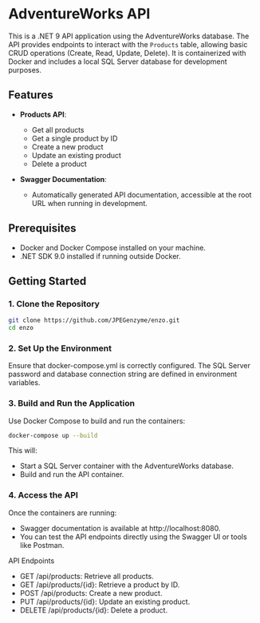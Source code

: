 # AdventureWorks API

This is a .NET 9 API application using the AdventureWorks database. The API provides endpoints to interact with the `Products` table, allowing basic CRUD operations (Create, Read, Update, Delete). It is containerized with Docker and includes a local SQL Server database for development purposes.

## Features

- **Products API**:
  - Get all products
  - Get a single product by ID
  - Create a new product
  - Update an existing product
  - Delete a product

- **Swagger Documentation**:
  - Automatically generated API documentation, accessible at the root URL when running in development.

## Prerequisites

- Docker and Docker Compose installed on your machine.
- .NET SDK 9.0 installed if running outside Docker.

## Getting Started

### 1. Clone the Repository

```bash
git clone https://github.com/JPEGenzyme/enzo.git
cd enzo
```

### 2. Set Up the Environment

Ensure that docker-compose.yml is correctly configured. The SQL Server password and database connection string are defined in environment variables.

### 3. Build and Run the Application
Use Docker Compose to build and run the containers:

```bash
docker-compose up --build
```
This will:

- Start a SQL Server container with the AdventureWorks database.
- Build and run the API container.
### 4. Access the API
Once the containers are running:

- Swagger documentation is available at http://localhost:8080.
- You can test the API endpoints directly using the Swagger UI or tools like Postman.

API Endpoints
- GET /api/products: Retrieve all products.
- GET /api/products/{id}: Retrieve a product by ID.
- POST /api/products: Create a new product.
- PUT /api/products/{id}: Update an existing product.
- DELETE /api/products/{id}: Delete a product.


